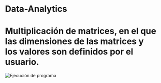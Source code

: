 # Data-Analytics
# Multiplicación de matrices, en el que las dimensiones de las matrices y los valores son definidos por el usuario.

![Ejecución de programa](https://user-images.githubusercontent.com/66731201/122104011-d67dcd00-cddc-11eb-9203-6f7c196db9fe.png)
